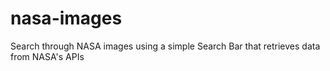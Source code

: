 # nasa-images
Search through NASA images using a simple Search Bar that retrieves data from NASA's APIs
